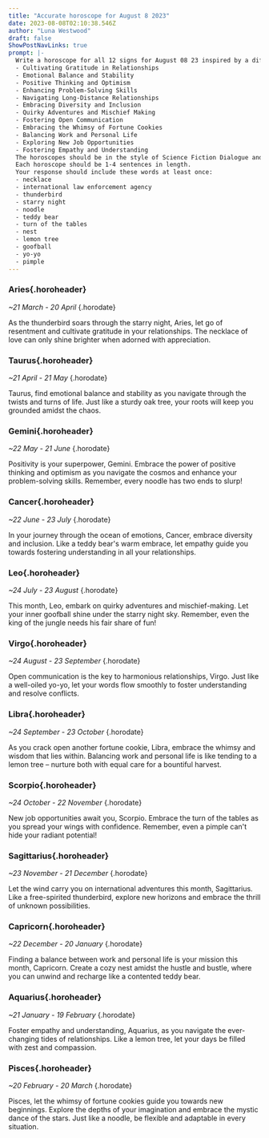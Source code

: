 ```yaml
---
title: "Accurate horoscope for August 8 2023"
date: 2023-08-08T02:10:38.546Z
author: "Luna Westwood"
draft: false
ShowPostNavLinks: true
prompt: |-
  Write a horoscope for all 12 signs for August 08 23 inspired by a different focus for each. Ensure you do not include the focus in the response:
  - Cultivating Gratitude in Relationships
  - Emotional Balance and Stability
  - Positive Thinking and Optimism
  - Enhancing Problem-Solving Skills
  - Navigating Long-Distance Relationships
  - Embracing Diversity and Inclusion
  - Quirky Adventures and Mischief Making
  - Fostering Open Communication
  - Embracing the Whimsy of Fortune Cookies
  - Balancing Work and Personal Life
  - Exploring New Job Opportunities
  - Fostering Empathy and Understanding
  The horoscopes should be in the style of Science Fiction Dialogue and the mood of wistful
  Each horoscope should be 1-4 sentences in length.
  Your response should include these words at least once:
  - necklace
  - international law enforcement agency
  - thunderbird
  - starry night
  - noodle
  - teddy bear
  - turn of the tables
  - nest
  - lemon tree
  - goofball
  - yo-yo
  - pimple
---
```


### Aries{.horoheader}

*~21 March - 20 April*
{.horodate}

As the thunderbird soars through the starry night, Aries, let go of resentment and cultivate gratitude in your relationships. The necklace of love can only shine brighter when adorned with appreciation.


### Taurus{.horoheader}

*~21 April - 21 May*
{.horodate}

Taurus, find emotional balance and stability as you navigate through the twists and turns of life. Just like a sturdy oak tree, your roots will keep you grounded amidst the chaos.


### Gemini{.horoheader}

*~22 May - 21 June*
{.horodate}

Positivity is your superpower, Gemini. Embrace the power of positive thinking and optimism as you navigate the cosmos and enhance your problem-solving skills. Remember, every noodle has two ends to slurp!


### Cancer{.horoheader}

*~22 June - 23 July*
{.horodate}

In your journey through the ocean of emotions, Cancer, embrace diversity and inclusion. Like a teddy bear's warm embrace, let empathy guide you towards fostering understanding in all your relationships.


### Leo{.horoheader}

*~24 July - 23 August*
{.horodate}

This month, Leo, embark on quirky adventures and mischief-making. Let your inner goofball shine under the starry night sky. Remember, even the king of the jungle needs his fair share of fun!


### Virgo{.horoheader}

*~24 August - 23 September*
{.horodate}

Open communication is the key to harmonious relationships, Virgo. Just like a well-oiled yo-yo, let your words flow smoothly to foster understanding and resolve conflicts.


### Libra{.horoheader}

*~24 September - 23 October*
{.horodate}

As you crack open another fortune cookie, Libra, embrace the whimsy and wisdom that lies within. Balancing work and personal life is like tending to a lemon tree – nurture both with equal care for a bountiful harvest.


### Scorpio{.horoheader}

*~24 October - 22 November*
{.horodate}

New job opportunities await you, Scorpio. Embrace the turn of the tables as you spread your wings with confidence. Remember, even a pimple can't hide your radiant potential!


### Sagittarius{.horoheader}

*~23 November - 21 December*
{.horodate}

Let the wind carry you on international adventures this month, Sagittarius. Like a free-spirited thunderbird, explore new horizons and embrace the thrill of unknown possibilities.


### Capricorn{.horoheader}

*~22 December - 20 January*
{.horodate}

Finding a balance between work and personal life is your mission this month, Capricorn. Create a cozy nest amidst the hustle and bustle, where you can unwind and recharge like a contented teddy bear.


### Aquarius{.horoheader}

*~21 January - 19 February*
{.horodate}

Foster empathy and understanding, Aquarius, as you navigate the ever-changing tides of relationships. Like a lemon tree, let your days be filled with zest and compassion.


### Pisces{.horoheader}

*~20 February - 20 March*
{.horodate}

Pisces, let the whimsy of fortune cookies guide you towards new beginnings. Explore the depths of your imagination and embrace the mystic dance of the stars. Just like a noodle, be flexible and adaptable in every situation.

